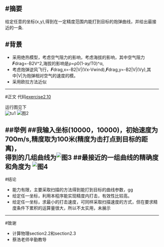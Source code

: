 #摘要
---
给定任意的坐标(x,y),得到在一定精度范围内能打到目标的炮弹曲线，并给出最接近的一条.   

#背景
----
* 采用绝热模型，考虑空气阻力的影响，考虑海拔的影响，其中空气阻力***F***drag=-B2V^2,海拔的影响是ρ=ρ0(1-ay/T0)^α,
* 考虑炮弹逆风飞行，***F***drag,x=-B2|V|(Vx-Vwind),***F***drag,y=-B2|V|(Vy),其中|V|为炮弹相对空气的速度的模。   
* 采用欧拉方法近似   

---

#正文
代码[exercise2.10](https://github.com/nasulong/computational_physics_N2014301020044/blob/master/exercise6.problem2.10/exercise6-problem2.10%E5%8A%A0%E5%BC%BA.py)

运行图见下   
![tu1](https://github.com/nasulong/computational_physics_N2014301020044/blob/master/exercise6.problem2.10/%E8%BF%90%E8%A1%8C1.png)
![图2](https://github.com/nasulong/computational_physics_N2014301020044/blob/master/exercise6.problem2.10/%E8%BF%90%E8%A1%8C2.png)

##举例
##我输入坐标(10000，10000)，初始速度为700m/s,精度取为100米(精度为击打点到目标的距离)，   
得到的几组曲线为![图3](https://github.com/nasulong/computational_physics_N2014301020044/blob/master/exercise6.problem2.10/figure_1%E5%87%BB%E6%89%93%E4%BB%BB%E6%84%8F%E7%9B%AE%E6%A0%87.png)
##最接近的一组曲线的精确度和角度为
![图4](https://github.com/nasulong/computational_physics_N2014301020044/blob/master/exercise6.problem2.10/%E6%95%B0%E6%8D%AE.png)
---
#结论

* 能力有限，主要采取扫描的方法得到能打到目标的曲线参数，gg   
* 给定任一坐标，利用本程序能实现精度内打击，有效性比较高。   
* 给定任一坐标，求最小的打击速度，可同样采取扫描速度的方式，但在要求精度条件下累积的运算量很大，所以不太实用，未展示


---
#致谢

* 计算物理section2.2和section2.3
* 蔡浩老师辛勤教导
